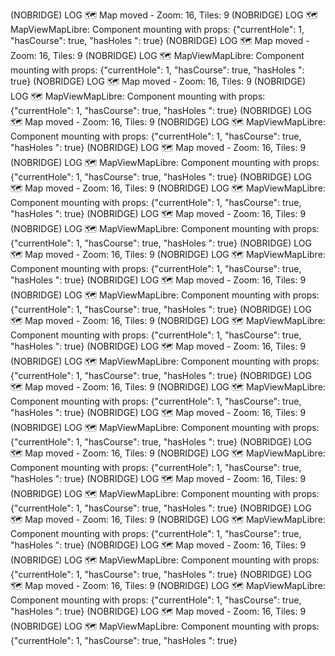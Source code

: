 (NOBRIDGE) LOG 🗺️ Map moved - Zoom: 16, Tiles: 9
(NOBRIDGE) LOG 🗺️ MapViewMapLibre: Component mounting with props: {"currentHole": 1, "hasCourse": true, "hasHoles ": true}
(NOBRIDGE) LOG 🗺️ Map moved - Zoom: 16, Tiles: 9
(NOBRIDGE) LOG 🗺️ MapViewMapLibre: Component mounting with props: {"currentHole": 1, "hasCourse": true, "hasHoles ": true}
(NOBRIDGE) LOG 🗺️ Map moved - Zoom: 16, Tiles: 9
(NOBRIDGE) LOG 🗺️ MapViewMapLibre: Component mounting with props: {"currentHole": 1, "hasCourse": true, "hasHoles ": true}
(NOBRIDGE) LOG 🗺️ Map moved - Zoom: 16, Tiles: 9
(NOBRIDGE) LOG 🗺️ MapViewMapLibre: Component mounting with props: {"currentHole": 1, "hasCourse": true, "hasHoles ": true}
(NOBRIDGE) LOG 🗺️ Map moved - Zoom: 16, Tiles: 9
(NOBRIDGE) LOG 🗺️ MapViewMapLibre: Component mounting with props: {"currentHole": 1, "hasCourse": true, "hasHoles ": true}
(NOBRIDGE) LOG 🗺️ Map moved - Zoom: 16, Tiles: 9
(NOBRIDGE) LOG 🗺️ MapViewMapLibre: Component mounting with props: {"currentHole": 1, "hasCourse": true, "hasHoles ": true}
(NOBRIDGE) LOG 🗺️ Map moved - Zoom: 16, Tiles: 9
(NOBRIDGE) LOG 🗺️ MapViewMapLibre: Component mounting with props: {"currentHole": 1, "hasCourse": true, "hasHoles ": true}
(NOBRIDGE) LOG 🗺️ Map moved - Zoom: 16, Tiles: 9
(NOBRIDGE) LOG 🗺️ MapViewMapLibre: Component mounting with props: {"currentHole": 1, "hasCourse": true, "hasHoles ": true}
(NOBRIDGE) LOG 🗺️ Map moved - Zoom: 16, Tiles: 9
(NOBRIDGE) LOG 🗺️ MapViewMapLibre: Component mounting with props: {"currentHole": 1, "hasCourse": true, "hasHoles ": true}
(NOBRIDGE) LOG 🗺️ Map moved - Zoom: 16, Tiles: 9
(NOBRIDGE) LOG 🗺️ MapViewMapLibre: Component mounting with props: {"currentHole": 1, "hasCourse": true, "hasHoles ": true}
(NOBRIDGE) LOG 🗺️ Map moved - Zoom: 16, Tiles: 9
(NOBRIDGE) LOG 🗺️ MapViewMapLibre: Component mounting with props: {"currentHole": 1, "hasCourse": true, "hasHoles ": true}
(NOBRIDGE) LOG 🗺️ Map moved - Zoom: 16, Tiles: 9
(NOBRIDGE) LOG 🗺️ MapViewMapLibre: Component mounting with props: {"currentHole": 1, "hasCourse": true, "hasHoles ": true}
(NOBRIDGE) LOG 🗺️ Map moved - Zoom: 16, Tiles: 9
(NOBRIDGE) LOG 🗺️ MapViewMapLibre: Component mounting with props: {"currentHole": 1, "hasCourse": true, "hasHoles ": true}
(NOBRIDGE) LOG 🗺️ Map moved - Zoom: 16, Tiles: 9
(NOBRIDGE) LOG 🗺️ MapViewMapLibre: Component mounting with props: {"currentHole": 1, "hasCourse": true, "hasHoles ": true}
(NOBRIDGE) LOG 🗺️ Map moved - Zoom: 16, Tiles: 9
(NOBRIDGE) LOG 🗺️ MapViewMapLibre: Component mounting with props: {"currentHole": 1, "hasCourse": true, "hasHoles ": true}
(NOBRIDGE) LOG 🗺️ Map moved - Zoom: 16, Tiles: 9
(NOBRIDGE) LOG 🗺️ MapViewMapLibre: Component mounting with props: {"currentHole": 1, "hasCourse": true, "hasHoles ": true}
(NOBRIDGE) LOG 🗺️ Map moved - Zoom: 16, Tiles: 9
(NOBRIDGE) LOG 🗺️ MapViewMapLibre: Component mounting with props: {"currentHole": 1, "hasCourse": true, "hasHoles ": true}
(NOBRIDGE) LOG 🗺️ Map moved - Zoom: 16, Tiles: 9
(NOBRIDGE) LOG 🗺️ MapViewMapLibre: Component mounting with props: {"currentHole": 1, "hasCourse": true, "hasHoles ": true}
(NOBRIDGE) LOG 🗺️ Map moved - Zoom: 16, Tiles: 9
(NOBRIDGE) LOG 🗺️ MapViewMapLibre: Component mounting with props: {"currentHole": 1, "hasCourse": true, "hasHoles ": true}
